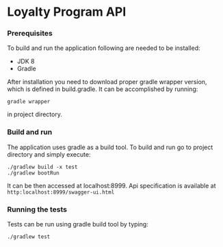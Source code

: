 # Loyalty Program API

### Prerequisites

To build and run the application following are needed to be installed:
- JDK 8
- Gradle

After installation you need to download proper gradle wrapper version, which is defined in build.gradle. It can be accomplished by running:

```
gradle wrapper
```

in project directory.

### Build and run

The application uses gradle as a build tool. To build and run go to project directory and simply execute:

```
./gradlew build -x test
./gradlew bootRun
```
It can be then accessed at localhost:8999. Api specification is available at `http:localhost:8999/swagger-ui.html`

### Running the tests

Tests can be run using gradle build tool by typing:

```
./gradlew test
```
